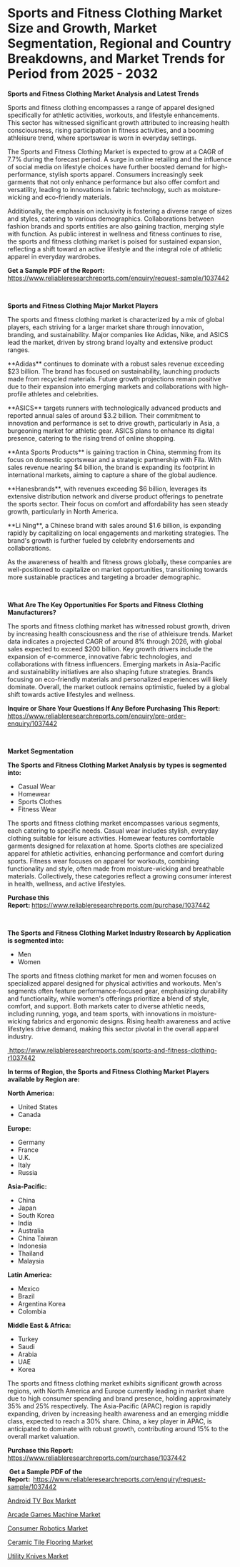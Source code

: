 <p><h1>Sports and Fitness Clothing Market Size and Growth, Market Segmentation, Regional and Country Breakdowns, and Market Trends for Period from 2025 -  2032</h1></p><p><strong>Sports and Fitness Clothing Market Analysis and Latest Trends</strong></p>
<p><p>Sports and fitness clothing encompasses a range of apparel designed specifically for athletic activities, workouts, and lifestyle enhancements. This sector has witnessed significant growth attributed to increasing health consciousness, rising participation in fitness activities, and a booming athleisure trend, where sportswear is worn in everyday settings.</p><p>The Sports and Fitness Clothing Market is expected to grow at a CAGR of 7.7% during the forecast period. A surge in online retailing and the influence of social media on lifestyle choices have further boosted demand for high-performance, stylish sports apparel. Consumers increasingly seek garments that not only enhance performance but also offer comfort and versatility, leading to innovations in fabric technology, such as moisture-wicking and eco-friendly materials.</p><p>Additionally, the emphasis on inclusivity is fostering a diverse range of sizes and styles, catering to various demographics. Collaborations between fashion brands and sports entities are also gaining traction, merging style with function. As public interest in wellness and fitness continues to rise, the sports and fitness clothing market is poised for sustained expansion, reflecting a shift toward an active lifestyle and the integral role of athletic apparel in everyday wardrobes.</p></p>
<p><strong>Get a Sample PDF of the Report:&nbsp;</strong> <a href="https://www.reliableresearchreports.com/enquiry/request-sample/1037442?utm_campaign=11&utm_medium=2&utm_source=Github&utm_content=ia&utm_term=04042025&utm_id=sports-and-fitness-clothing">https://www.reliableresearchreports.com/enquiry/request-sample/1037442</a></p>
<p>&nbsp;</p>
<p><strong>Sports and Fitness Clothing Major Market Players</strong></p>
<p><p>The sports and fitness clothing market is characterized by a mix of global players, each striving for a larger market share through innovation, branding, and sustainability. Major companies like Adidas, Nike, and ASICS lead the market, driven by strong brand loyalty and extensive product ranges.</p><p>**Adidas** continues to dominate with a robust sales revenue exceeding $23 billion. The brand has focused on sustainability, launching products made from recycled materials. Future growth projections remain positive due to their expansion into emerging markets and collaborations with high-profile athletes and celebrities.</p><p>**ASICS** targets runners with technologically advanced products and reported annual sales of around $3.2 billion. Their commitment to innovation and performance is set to drive growth, particularly in Asia, a burgeoning market for athletic gear. ASICS plans to enhance its digital presence, catering to the rising trend of online shopping.</p><p>**Anta Sports Products** is gaining traction in China, stemming from its focus on domestic sportswear and a strategic partnership with Fila. With sales revenue nearing $4 billion, the brand is expanding its footprint in international markets, aiming to capture a share of the global audience.</p><p>**Hanesbrands**, with revenues exceeding $6 billion, leverages its extensive distribution network and diverse product offerings to penetrate the sports sector. Their focus on comfort and affordability has seen steady growth, particularly in North America.</p><p>**Li Ning**, a Chinese brand with sales around $1.6 billion, is expanding rapidly by capitalizing on local engagements and marketing strategies. The brand's growth is further fueled by celebrity endorsements and collaborations.</p><p>As the awareness of health and fitness grows globally, these companies are well-positioned to capitalize on market opportunities, transitioning towards more sustainable practices and targeting a broader demographic.</p></p>
<p>&nbsp;</p>
<p><strong>What Are The Key Opportunities For Sports and Fitness Clothing Manufacturers?</strong></p>
<p><p>The sports and fitness clothing market has witnessed robust growth, driven by increasing health consciousness and the rise of athleisure trends. Market data indicates a projected CAGR of around 8% through 2026, with global sales expected to exceed $200 billion. Key growth drivers include the expansion of e-commerce, innovative fabric technologies, and collaborations with fitness influencers. Emerging markets in Asia-Pacific and sustainability initiatives are also shaping future strategies. Brands focusing on eco-friendly materials and personalized experiences will likely dominate. Overall, the market outlook remains optimistic, fueled by a global shift towards active lifestyles and wellness.</p></p>
<p><strong>Inquire or Share Your Questions If Any Before Purchasing This Report:</strong> <a href="https://www.reliableresearchreports.com/enquiry/pre-order-enquiry/1037442?utm_campaign=11&utm_medium=2&utm_source=Github&utm_content=ia&utm_term=04042025&utm_id=sports-and-fitness-clothing">https://www.reliableresearchreports.com/enquiry/pre-order-enquiry/1037442</a></p>
<p>&nbsp;</p>
<p><strong>Market Segmentation</strong></p>
<p><strong>The Sports and Fitness Clothing Market Analysis by types is segmented into:</strong></p>
<p><ul><li>Casual Wear</li><li>Homewear</li><li>Sports Clothes</li><li>Fitness Wear</li></ul></p>
<p><p>The sports and fitness clothing market encompasses various segments, each catering to specific needs. Casual wear includes stylish, everyday clothing suitable for leisure activities. Homewear features comfortable garments designed for relaxation at home. Sports clothes are specialized apparel for athletic activities, enhancing performance and comfort during sports. Fitness wear focuses on apparel for workouts, combining functionality and style, often made from moisture-wicking and breathable materials. Collectively, these categories reflect a growing consumer interest in health, wellness, and active lifestyles.</p></p>
<p><strong>Purchase this Report:&nbsp;</strong><a href="https://www.reliableresearchreports.com/purchase/1037442?utm_campaign=11&utm_medium=2&utm_source=Github&utm_content=ia&utm_term=04042025&utm_id=sports-and-fitness-clothing">https://www.reliableresearchreports.com/purchase/1037442</a></p>
<p>&nbsp;</p>
<p><strong>The Sports and Fitness Clothing Market Industry Research by Application is segmented into:</strong></p>
<p><ul><li>Men</li><li>Women</li></ul></p>
<p><p>The sports and fitness clothing market for men and women focuses on specialized apparel designed for physical activities and workouts. Men's segments often feature performance-focused gear, emphasizing durability and functionality, while women's offerings prioritize a blend of style, comfort, and support. Both markets cater to diverse athletic needs, including running, yoga, and team sports, with innovations in moisture-wicking fabrics and ergonomic designs. Rising health awareness and active lifestyles drive demand, making this sector pivotal in the overall apparel industry.</p></p>
<p><a href="https://www.reliableresearchreports.com/sports-and-fitness-clothing-r1037442?utm_campaign=11&utm_medium=2&utm_source=Github&utm_content=ia&utm_term=04042025&utm_id=sports-and-fitness-clothing">&nbsp;https://www.reliableresearchreports.com/sports-and-fitness-clothing-r1037442</a></p>
<p><strong>In terms of Region, the Sports and Fitness Clothing Market Players available by Region are:</strong></p>
<p>
    <p> <strong> North America: </strong>
        <ul>
            <li>United States</li>
            <li>Canada</li>
        </ul>
        </p> 
    <p> <strong> Europe: </strong>
        <ul>
            <li>Germany</li>
            <li>France</li>
            <li>U.K.</li>
            <li>Italy</li>
            <li>Russia</li>
        </ul>
        </p> 
    <p> <strong> Asia-Pacific: </strong>
        <ul>
            <li>China</li>
            <li>Japan</li>
            <li>South Korea</li>
            <li>India</li>
            <li>Australia</li>
            <li>China Taiwan</li>
            <li>Indonesia</li>
            <li>Thailand</li>
            <li>Malaysia</li>
        </ul>
        </p> 
    <p> <strong> Latin America: </strong>
        <ul>
            <li>Mexico</li>
            <li>Brazil</li>
            <li>Argentina Korea</li>
            <li>Colombia</li>
        </ul>
        </p> 
    <p> <strong> Middle East & Africa: </strong>
        <ul>
            <li>Turkey</li>
            <li>Saudi</li>
            <li>Arabia</li>
            <li>UAE</li>
            <li>Korea</li>
        </ul>
    </p>
    </p>
<p><p>The sports and fitness clothing market exhibits significant growth across regions, with North America and Europe currently leading in market share due to high consumer spending and brand presence, holding approximately 35% and 25% respectively. The Asia-Pacific (APAC) region is rapidly expanding, driven by increasing health awareness and an emerging middle class, expected to reach a 30% share. China, a key player in APAC, is anticipated to dominate with robust growth, contributing around 15% to the overall market valuation.</p></p>
<p><strong>Purchase this Report: </strong><a href="https://www.reliableresearchreports.com/purchase/1037442?utm_campaign=11&utm_medium=2&utm_source=Github&utm_content=ia&utm_term=04042025&utm_id=sports-and-fitness-clothing">https://www.reliableresearchreports.com/purchase/1037442</a></p>
<p>&nbsp;<strong>Get a Sample PDF of the Report:&nbsp;&nbsp;</strong><a href="https://www.reliableresearchreports.com/enquiry/request-sample/1037442?utm_campaign=11&utm_medium=2&utm_source=Github&utm_content=ia&utm_term=04042025&utm_id=sports-and-fitness-clothing">https://www.reliableresearchreports.com/enquiry/request-sample/1037442</a></p>
<p><strong></strong></p>
<p><p><a href="https://github.com/artussavasrv/Market-Research-Report-List-1/blob/main/android-tv-box-market.md?utm_campaign=11&utm_medium=2&utm_source=Github&utm_content=ia&utm_term=04042025&utm_id=sports-and-fitness-clothing">Android TV Box Market</a></p><p><a href="https://github.com/lamlebienz7j/Market-Research-Report-List-1/blob/main/arcade-games-machine-market.md?utm_campaign=11&utm_medium=2&utm_source=Github&utm_content=ia&utm_term=04042025&utm_id=sports-and-fitness-clothing">Arcade Games Machine Market</a></p><p><a href="https://github.com/tauchzuazoli/Market-Research-Report-List-1/blob/main/consumer-robotics-market.md?utm_campaign=11&utm_medium=2&utm_source=Github&utm_content=ia&utm_term=04042025&utm_id=sports-and-fitness-clothing">Consumer Robotics Market</a></p><p><a href="https://github.com/abbasgwiltke/Market-Research-Report-List-1/blob/main/ceramic-tile-flooring-market.md?utm_campaign=11&utm_medium=2&utm_source=Github&utm_content=ia&utm_term=04042025&utm_id=sports-and-fitness-clothing">Ceramic Tile Flooring Market</a></p><p><a href="https://github.com/zappasuccofz/Market-Research-Report-List-1/blob/main/utility-knives-market.md?utm_campaign=11&utm_medium=2&utm_source=Github&utm_content=ia&utm_term=04042025&utm_id=sports-and-fitness-clothing">Utility Knives Market</a></p></p>